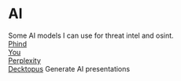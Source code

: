 # AI
Some AI models I can use for threat intel and osint. \
[Phind](https://www.phind.com/search?home=true) \
[You](https://you.com) \
[Perplexity](https://www.perplexity.ai) \
[Decktopus](https://www.decktopus.com/) Generate AI presentations
